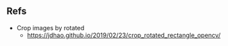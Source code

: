 ## Refs
* Crop images by rotated
  * https://jdhao.github.io/2019/02/23/crop_rotated_rectangle_opencv/